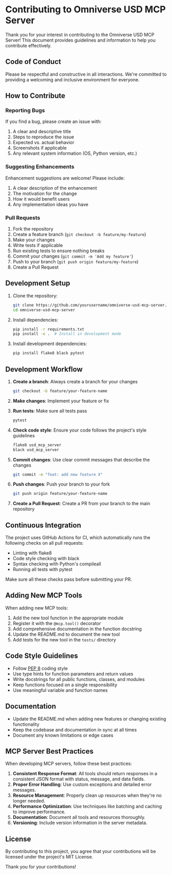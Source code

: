 # Contributing to Omniverse USD MCP Server

Thank you for your interest in contributing to the Omniverse USD MCP Server! This document provides guidelines and information to help you contribute effectively.

## Code of Conduct

Please be respectful and constructive in all interactions. We're committed to providing a welcoming and inclusive environment for everyone.

## How to Contribute

### Reporting Bugs

If you find a bug, please create an issue with:

1. A clear and descriptive title
2. Steps to reproduce the issue
3. Expected vs. actual behavior
4. Screenshots if applicable
5. Any relevant system information (OS, Python version, etc.)

### Suggesting Enhancements

Enhancement suggestions are welcome! Please include:

1. A clear description of the enhancement
2. The motivation for the change
3. How it would benefit users
4. Any implementation ideas you have

### Pull Requests

1. Fork the repository
2. Create a feature branch (`git checkout -b feature/my-feature`)
3. Make your changes
4. Write tests if applicable
5. Run existing tests to ensure nothing breaks
6. Commit your changes (`git commit -m 'Add my feature'`)
7. Push to your branch (`git push origin feature/my-feature`)
8. Create a Pull Request

## Development Setup

1. Clone the repository:
   ```bash
   git clone https://github.com/yourusername/omniverse-usd-mcp-server.git
   cd omniverse-usd-mcp-server
   ```

2. Install dependencies:
   ```bash
   pip install -r requirements.txt
   pip install -e .  # Install in development mode
   ```

3. Install development dependencies:
   ```bash
   pip install flake8 black pytest
   ```

## Development Workflow

1. **Create a branch**: Always create a branch for your changes
   ```bash
   git checkout -b feature/your-feature-name
   ```

2. **Make changes**: Implement your feature or fix

3. **Run tests**: Make sure all tests pass
   ```bash
   pytest
   ```

4. **Check code style**: Ensure your code follows the project's style guidelines
   ```bash
   flake8 usd_mcp_server
   black usd_mcp_server
   ```

5. **Commit changes**: Use clear commit messages that describe the changes
   ```bash
   git commit -m "feat: add new feature X"
   ```

6. **Push changes**: Push your branch to your fork
   ```bash
   git push origin feature/your-feature-name
   ```

7. **Create a Pull Request**: Create a PR from your branch to the main repository

## Continuous Integration

The project uses GitHub Actions for CI, which automatically runs the following checks on all pull requests:

- Linting with flake8
- Code style checking with black
- Syntax checking with Python's compileall
- Running all tests with pytest

Make sure all these checks pass before submitting your PR.

## Adding New MCP Tools

When adding new MCP tools:

1. Add the new tool function in the appropriate module 
2. Register it with the `@mcp.tool()` decorator
3. Add comprehensive documentation in the function docstring
4. Update the README.md to document the new tool
5. Add tests for the new tool in the `tests/` directory

## Code Style Guidelines

- Follow [PEP 8](https://www.python.org/dev/peps/pep-0008/) coding style
- Use type hints for function parameters and return values
- Write docstrings for all public functions, classes, and modules
- Keep functions focused on a single responsibility
- Use meaningful variable and function names

## Documentation

- Update the README.md when adding new features or changing existing functionality
- Keep the codebase and documentation in sync at all times
- Document any known limitations or edge cases

## MCP Server Best Practices

When developing MCP servers, follow these best practices:

1. **Consistent Response Format**: All tools should return responses in a consistent JSON format with status, message, and data fields.
2. **Proper Error Handling**: Use custom exceptions and detailed error messages.
3. **Resource Management**: Properly clean up resources when they're no longer needed.
4. **Performance Optimization**: Use techniques like batching and caching to improve performance.
5. **Documentation**: Document all tools and resources thoroughly.
6. **Versioning**: Include version information in the server metadata.

## License

By contributing to this project, you agree that your contributions will be licensed under the project's MIT License. 

Thank you for your contributions! 